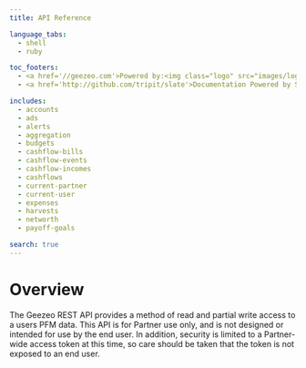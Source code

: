 ```yaml
---
title: API Reference

language_tabs:
  - shell
  - ruby

toc_footers:
  - <a href='//geezeo.com'>Powered by:<img class="logo" src="images/logo.png"></a>
  - <a href='http://github.com/tripit/slate'>Documentation Powered by Slate</a>

includes:
  - accounts
  - ads
  - alerts
  - aggregation
  - budgets
  - cashflow-bills
  - cashflow-events
  - cashflow-incomes
  - cashflows
  - current-partner
  - current-user
  - expenses
  - harvests
  - networth
  - payoff-goals

search: true
---
```


# Overview

The Geezeo REST API provides a method of read and partial write access to a users PFM data. This API is for Partner use only, and is not designed or intended for use by the end user. In addition, security is limited to a Partner-wide access token at this time, so care should be taken that the token is not exposed to an end user.
